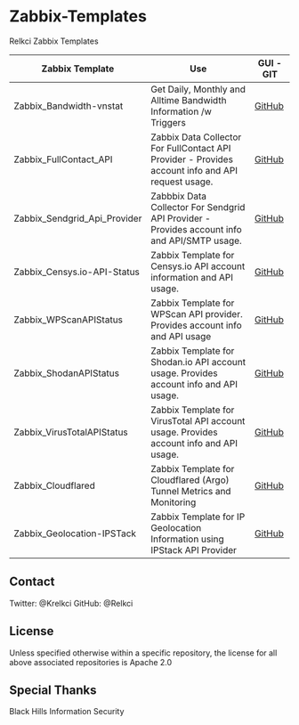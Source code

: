 # Zabbix-Templates
Relkci Zabbix Templates


| Zabbix Template              | Use                                                                                                | GUI - GIT                                                        |
|------------------------------|----------------------------------------------------------------------------------------------------|------------------------------------------------------------------|
| Zabbix_Bandwidth-vnstat      | Get Daily, Monthly and Alltime Bandwidth Information /w Triggers                                   | [GitHub](https://github.com/Relkci/Zabbix_Bandwidth-vnstat)      |
| Zabbix_FullContact_API       | Zabbix Data Collector For FullContact API Provider  - Provides account info and API request usage. | [GitHub](https://github.com/Relkci/Zabbix_FullContact_API)       |
| Zabbix_Sendgrid_Api_Provider | Zabbbix Data Collector For Sendgrid API Provider  - Provides account info and API/SMTP usage.      | [GitHub](https://github.com/Relkci/Zabbix_Sendgrid_Api_Provider) |
| Zabbix_Censys.io-API-Status  | Zabbix Template for Censys.io API account information and API usage.                               | [GitHub](https://github.com/Relkci/Zabbix_Censys.io-API-Status)  |
| Zabbix_WPScanAPIStatus       | Zabbix Template for WPScan API provider.  Provides account info and API usage                      | [GitHub](https://github.com/Relkci/Zabbix_WPScanAPIStatus)       |
| Zabbix_ShodanAPIStatus       | Zabbix Template for Shodan.io API account usage. Provides account info and API usage.              | [GitHub](https://github.com/Relkci/Zabbix_Shodan-APIStatus)      |
| Zabbix_VirusTotalAPIStatus   | Zabbix Template for VirusTotal API account usage. Provides account info and API usage.             | [GitHub](https://github.com/Relkci/Zabbix_VirusTotalAPIStatus)   |
| Zabbix_Cloudflared           | Zabbix Template for Cloudflared (Argo) Tunnel Metrics and Monitoring                               | [GitHub](https://github.com/Relkci/Zabbix_Cloudflared)           |
| Zabbix_Geolocation-IPSTack   | Zabbix Template for IP Geolocation Information using IPStack API Provider                          | [GitHub](https://github.com/Relkci/Zabbix_GeoLocation-IPStack)   |

## Contact
Twitter: @Krelkci
GitHub: @Relkci

## License
Unless specified otherwise within a specific repository, the license for all above associated repositories is Apache 2.0

## Special Thanks
Black Hills Information Security
